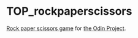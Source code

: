 # TOP_rockpaperscissors
[Rock paper scissors game](https://bryanluu.github.io/TOP_rockpaperscissors/) for [the Odin Project](https://www.theodinproject.com/).
